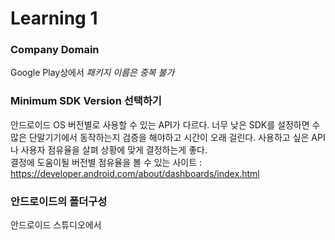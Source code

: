 # Learning 1
### Company Domain
Google Play상에서 *패키지 이름은 중복 불가*

### Minimum SDK Version 선택하기
안드로이드 OS 버전별로 사용할 수 있는 API가 다르다. 너무 낮은 SDK를 설정하면 수 많은 단말기기에서 동작하는지 검증을 해야하고 시간이 오래 걸린다.
사용하고 싶은 API나 사용자 점유율을 살펴 상황에 맞게 결정하는게 좋다.  
결정에 도움이될 버전별 점유율을 볼 수 있는 사이트 : https://developer.android.com/about/dashboards/index.html

### 안드로이드의 폴더구성
안드로이드 스튜디오에서 
